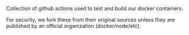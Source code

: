 Collection of github actions used to test and build our docker containers.

For security, we fork these from their original sources unless they are published by an official organization (docker/node/etc).
